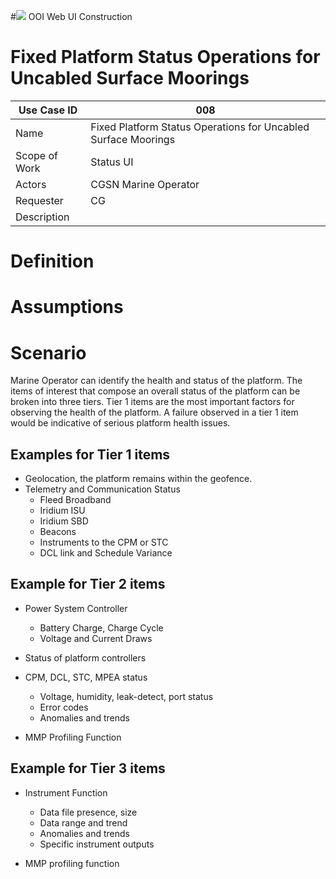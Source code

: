#![](http://www.rpsgroup.com/images/2012-specific/RPSlogo.aspx) OOI Web UI Construction 
# Fixed Platform Status Operations for Uncabled Surface Moorings

| Use Case ID | 008 |
| --- | --- |
| Name | Fixed Platform Status Operations for Uncabled Surface Moorings |
| Scope of Work | Status UI |
| Actors | CGSN Marine Operator |
| Requester | CG |
| Description |  |

# Definition

# Assumptions

# Scenario

Marine Operator can identify the health and status of the platform. The items of interest that compose an overall status of the platform can be broken into three tiers. Tier 1 items are the most important factors for observing the health of the platform. A failure observed in a tier 1 item would be indicative of serious platform health issues.

## Examples for Tier 1 items

- Geolocation, the platform remains within the geofence.
- Telemetry and Communication Status
  - Fleed Broadband
  - Iridium ISU
  - Iridium SBD
  - Beacons
  - Instruments to the CPM or STC
  - DCL link and Schedule Variance

## Example for Tier 2 items

- Power System Controller
  - Battery Charge, Charge Cycle
  - Voltage and Current Draws

- Status of platform controllers
- CPM, DCL, STC, MPEA status
  - Voltage, humidity, leak-detect, port status
  - Error codes
  - Anomalies and trends

- MMP Profiling Function

## Example for Tier 3 items

- Instrument Function
  - Data file presence, size
  - Data range and trend
  - Anomalies and trends
  - Specific instrument outputs

- MMP profiling function
